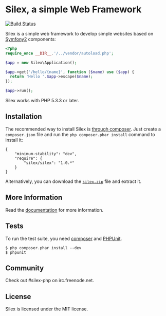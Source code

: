 Silex, a simple Web Framework
=============================

[![Build Status](https://secure.travis-ci.org/fabpot/Silex.png?branch=master)](http://travis-ci.org/fabpot/Silex)

Silex is a simple web framework to develop simple websites based on
[Symfony2][1] components:


```php
<?php
require_once __DIR__.'/../vendor/autoload.php';

$app = new Silex\Application();

$app->get('/hello/{name}', function ($name) use ($app) {
  return 'Hello '.$app->escape($name);
});

$app->run();
```

Silex works with PHP 5.3.3 or later.

## Installation

The recommended way to install Silex is [through
composer](http://getcomposer.org). Just create a `composer.json` file and
run the `php composer.phar install` command to install it:

    {
        "minimum-stability": "dev",
        "require": {
            "silex/silex": "1.0.*"
        }
    }

Alternatively, you can download the [`silex.zip`][2] file and extract it.

## More Information

Read the [documentation][3] for more information.

## Tests

To run the test suite, you need [composer](http://getcomposer.org) and
[PHPUnit](https://github.com/sebastianbergmann/phpunit).

    $ php composer.phar install --dev
    $ phpunit

## Community

Check out #silex-php on irc.freenode.net.

## License

Silex is licensed under the MIT license.

[1]: http://symfony.com
[2]: http://silex.sensiolabs.org/download
[3]: http://silex.sensiolabs.org/documentation
